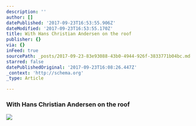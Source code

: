 ```yaml
---
description: ''
author: []
datePublished: '2017-09-23T16:53:55.906Z'
dateModified: '2017-09-23T16:53:55.170Z'
title: With Hans Christian Andersen on the roof
publisher: {}
via: {}
inFeed: true
sourcePath: _posts/2017-09-23-83e93088-43b0-4944-926f-3833771b04bc.md
starred: false
datePublishedOriginal: '2017-09-23T16:08:26.447Z'
_context: 'http://schema.org'
_type: Article

---
```

### With Hans Christian Andersen on the roof
![](https://the-grid-user-content.s3-us-west-2.amazonaws.com/32a846ab-89cd-48b7-8a9a-7a98fad0056a.jpg)